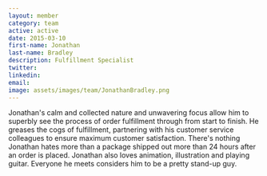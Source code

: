 ```yaml
---
layout: member
category: team
active: active
date: 2015-03-10
first-name: Jonathan
last-name: Bradley
description: Fulfillment Specialist
twitter:
linkedin:
email:
image: assets/images/team/JonathanBradley.png
---
```

Jonathan's calm and collected nature and unwavering focus allow him to superbly see the process of order fulfillment through from start to finish. He greases the cogs of fulfillment, partnering with his customer service colleagues to ensure maximum customer satisfaction. There's nothing Jonathan hates more than a package shipped out more than 24 hours after an order is placed. Jonathan also loves animation, illustration and playing guitar. Everyone he meets considers him to be a pretty stand-up guy.
